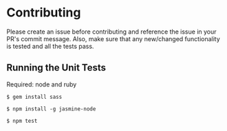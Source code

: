 # Contributing

Please create an issue before contributing and reference the issue in your PR's commit message. Also, make sure that any new/changed functionality is tested and all the tests pass.

## Running the Unit Tests

Required: node and ruby

`$ gem install sass`

`$ npm install -g jasmine-node`

`$ npm test`